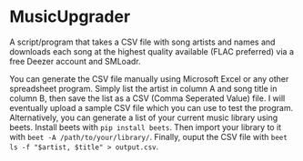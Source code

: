 # MusicUpgrader

A script/program that takes a CSV file with song artists and names and downloads each song at the highest quality available (FLAC preferred) via a free Deezer account and SMLoadr.

You can generate the CSV file manually using Microsoft Excel or any other spreadsheet program. Simply list the artist in column A and song title in column B, then save the list as a CSV (Comma Seperated Value) file. I will eventually upload a sample CSV file which you can use to test the program.
Alternatively, you can generate a list of your current music library using beets. Install beets with `pip install beets`. Then import your library to it with `beet -A /path/to/your/library/`. Finally, ouput the CSV file with `beet ls -f "$artist, $title" > output.csv`.